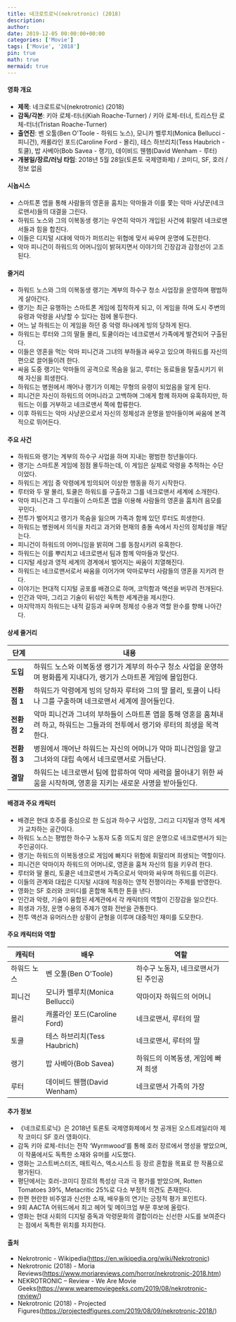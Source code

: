 ```yaml
---
title: 네크로트로닉(nekrotronic) (2018)
description: 
author: 
date: 2019-12-05 00:00:00+00:00
categories: ['Movie']
tags: ['Movie', '2018']
pin: true
math: true
mermaid: true
---
```

#### 영화 개요

- **제목**: 네크로트로닉(nekrotronic) (2018)  
- **감독/각본**: 키아 로체-터너(Kiah Roache-Turner) / 키아 로체-터너, 트리스탄 로체-터너(Tristan Roache-Turner)  
- **출연진**: 벤 오툴(Ben O'Toole - 하워드 노스), 모니카 벨루치(Monica Bellucci - 피니건), 캐롤라인 포드(Caroline Ford - 몰리), 테스 하브리치(Tess Haubrich - 토쿨), 밥 사베아(Bob Savea - 랭기), 데이비드 웬햄(David Wenham - 루터)  
- **개봉일/장르/러닝 타임**: 2018년 5월 28일(토론토 국제영화제) / 코미디, SF, 호러 / 정보 없음  

#### 시놉시스

- 스마트폰 앱을 통해 사람들의 영혼을 훔치는 악마들과 이를 쫓는 악마 사냥꾼(네크로맨서)들의 대결을 그린다.  
- 하워드 노스와 그의 이복동생 랭기는 우연히 악마가 개입된 사건에 휘말려 네크로맨서들과 힘을 합친다.  
- 이들은 디지털 시대에 악마가 퍼뜨리는 위협에 맞서 싸우며 운명에 도전한다.  
- 악마 피니건이 하워드의 어머니임이 밝혀지면서 이야기의 긴장감과 감정선이 고조된다.

#### 줄거리

- 하워드 노스와 그의 이복동생 랭기는 계부의 하수구 청소 사업장을 운영하며 평범하게 살아간다.  
- 랭기는 최근 유행하는 스마트폰 게임에 집착하게 되고, 이 게임을 하며 도시 주변의 유령과 악령을 사냥할 수 있다는 점에 몰두한다.  
- 어느 날 하워드는 이 게임을 하던 중 악령 하나에게 빙의 당하게 된다.  
- 하워드는 루터와 그의 딸들 몰리, 토쿨이라는 네크로맨서 가족에게 발견되어 구출된다.  
- 이들은 영혼을 먹는 악마 피니건과 그녀의 부하들과 싸우고 있으며 하워드를 자신의 편으로 끌어들이려 한다.  
- 싸움 도중 랭기는 악마들의 공격으로 목숨을 잃고, 루터는 동료들을 탈출시키기 위해 자신을 희생한다.  
- 하워드는 병원에서 깨어나 랭기가 이제는 무형의 유령이 되었음을 알게 된다.  
- 피니건은 자신이 하워드의 어머니라고 고백하며 그에게 함께 하자며 유혹하지만, 하워드는 이를 거부하고 네크로맨서 쪽에 합류한다.  
- 이후 하워드는 악마 사냥꾼으로서 자신의 정체성과 운명을 받아들이며 싸움에 본격적으로 뛰어든다.  

#### 주요 사건

- 하워드와 랭기는 계부의 하수구 사업을 하며 지내는 평범한 청년들이다.  
- 랭기는 스마트폰 게임에 점점 몰두하는데, 이 게임은 실제로 악령을 추적하는 수단이었다.  
- 하워드는 게임 중 악령에게 빙의되어 이상한 행동을 하기 시작한다.  
- 루터와 두 딸 몰리, 토쿨은 하워드를 구출하고 그를 네크로맨서 세계에 소개한다.  
- 악마 피니건과 그 무리들이 스마트폰 앱을 이용해 사람들의 영혼을 훔치려 음모를 꾸민다.  
- 전투가 벌어지고 랭기가 목숨을 잃으며 가족과 함께 있던 루터도 희생한다.  
- 하워드는 병원에서 의식을 차리고 과거와 현재의 충돌 속에서 자신의 정체성을 깨닫는다.  
- 피니건이 하워드의 어머니임을 밝히며 그를 동참시키려 유혹한다.  
- 하워드는 이를 뿌리치고 네크로맨서 팀과 함께 악마들과 맞선다.  
- 디지털 세상과 영적 세계의 경계에서 벌어지는 싸움이 치열해진다.  
- 하워드는 네크로맨서로서 싸움을 이어가며 악마로부터 사람들의 영혼을 지키려 한다.  
- 이야기는 현대적 디지털 공포를 배경으로 하며, 코믹함과 액션을 버무려 전개된다.  
- 인간과 악마, 그리고 기술이 뒤섞인 독특한 세계관을 제시한다.  
- 마지막까지 하워드는 내적 갈등과 싸우며 정체성 수용과 역할 완수를 향해 나아간다.  

#### 상세 줄거리

| **단계**    | **내용**                                                                                                           |
|-------------|--------------------------------------------------------------------------------------------------------------------|
| **도입**   | 하워드 노스와 이복동생 랭기가 계부의 하수구 청소 사업을 운영하며 평화롭게 지내다가, 랭기가 스마트폰 게임에 몰입한다.                          |
| **전환점 1** | 하워드가 악령에게 빙의 당하자 루터와 그의 딸 몰리, 토쿨이 나타나 그를 구출하며 네크로맨서 세계에 끌어들인다.                                   |
| **전환점 2** | 악마 피니건과 그녀의 부하들이 스마트폰 앱을 통해 영혼을 훔쳐내려 하고, 하워드는 그들과의 전투에서 랭기와 루터의 희생을 목격한다.               |
| **전환점 3** | 병원에서 깨어난 하워드는 자신의 어머니가 악마 피니건임을 알고 그녀와의 대립 속에서 네크로맨서로 거듭난다.                                         |
| **결말**   | 하워드는 네크로맨서 팀에 합류하여 악마 세력을 몰아내기 위한 싸움을 시작하며, 영혼을 지키는 새로운 사명을 받아들인다.                               |

#### 배경과 주요 캐릭터

- 배경은 현대 호주를 중심으로 한 도심과 하수구 사업장, 그리고 디지털과 영적 세계가 교차하는 공간이다.  
- 하워드 노스는 평범한 하수구 노동자 도중 의도치 않은 운명으로 네크로맨서가 되는 주인공이다.  
- 랭기는 하워드의 이복동생으로 게임에 빠지다 위험에 휘말리며 희생되는 역할이다.  
- 피니건은 악마이자 하워드의 어머니로, 영혼을 훔쳐 자신의 힘을 키우려 한다.  
- 루터와 딸 몰리, 토쿨은 네크로맨서 가족으로서 악마와 싸우며 하워드를 이끈다.  
- 이들의 관계와 대립은 디지털 시대에 적응하는 영적 전쟁이라는 주제를 반영한다.  
- 영화는 SF 호러와 코미디를 혼합해 독특한 톤을 낸다.  
- 인간과 악령, 기술이 융합된 세계관에서 각 캐릭터의 역할이 긴장감을 일으킨다.  
- 희생과 가정, 운명 수용의 주제가 영화 전반을 관통한다.  
- 전투 액션과 유머러스한 상황이 균형을 이루며 대중적인 재미를 도모한다.  

#### 주요 캐릭터와 역할

| **캐릭터**   | **배우**           | **역할**                      |
|--------------|--------------------|------------------------------|
| 하워드 노스  | 벤 오툴(Ben O'Toole)  | 하수구 노동자, 네크로맨서가 된 주인공   |
| 피니건       | 모니카 벨루치(Monica Bellucci) | 악마이자 하워드의 어머니          |
| 몰리         | 캐롤라인 포드(Caroline Ford)  | 네크로맨서, 루터의 딸            |
| 토쿨         | 테스 하브리치(Tess Haubrich)   | 네크로맨서, 루터의 딸            |
| 랭기         | 밥 사베아(Bob Savea)          | 하워드의 이복동생, 게임에 빠져 희생    |
| 루터         | 데이비드 웬햄(David Wenham)   | 네크로맨서 가족의 가장            |

#### 추가 정보

- 《네크로트로닉》은 2018년 토론토 국제영화제에서 첫 공개된 오스트레일리아 제작 코미디 SF 호러 영화이다.  
- 감독 키아 로체-터너는 전작 ‘Wyrmwood’를 통해 호러 장르에서 명성을 쌓았으며, 이 작품에서도 독특한 소재와 유머를 시도했다.  
- 영화는 고스트버스터즈, 매트릭스, 엑소시스트 등 장르 혼합을 목표로 한 작품으로 평가된다.  
- 평단에서는 호러-코미디 장르의 특성상 극과 극 평가를 받았으며, Rotten Tomatoes 39%, Metacritic 25%로 다소 부정적 의견도 존재한다.  
- 한편 현란한 비주얼과 신선한 소재, 배우들의 연기는 긍정적 평가 포인트다.  
- 9회 AACTA 어워드에서 최고 헤어 및 메이크업 부문 후보에 올랐다.  
- 영화는 현대 사회의 디지털 중독과 악령문화의 결합이라는 신선한 시도를 보여준다는 점에서 독특한 위치를 차지한다.  

#### 출처

- Nekrotronic - Wikipedia(https://en.wikipedia.org/wiki/Nekrotronic)  
- Nekrotronic (2018) - Moria Reviews(https://www.moriareviews.com/horror/nekrotronic-2018.htm)  
- NEKROTRONIC – Review - We Are Movie Geeks(https://www.wearemoviegeeks.com/2019/08/nekrotronic-review/)  
- Nekrotronic (2018) - Projected Figures(https://projectedfigures.com/2019/08/09/nekrotronic-2018/)
